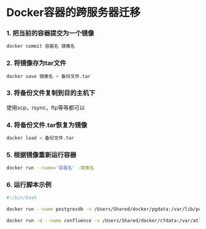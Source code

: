 # Docker容器的跨服务器迁移

### 1. 把当前的容器提交为一个镜像
```bash
docker commit 容器名 镜像名
```

### 2. 将镜像存为tar文件
```bash
docker save 镜像名 < 备份文件.tar
```

### 3. 将备份文件复制到目的主机下
使用scp，rsync，ftp等等都可以

### 4. 将备份文件.tar恢复为镜像
```bash
docker load < 备份文件.tar
```

### 5. 根据镜像重新运行容器
```bash
docker run --name='容器名' -镜像名
```

### 6. 运行脚本示例
```bash
#!/bin/bash
 
docker run --name postgresdb -v /Users/Shared/docker/pgdata:/var/lib/postgresql/data -p 5432:5432 -e POSTGRES_PASSWORD=Q1w2e3r4t5 -d postgres
 
docker run -d --name confluence -v /Users/Shared/docker/cfdata:/var/atlassian/confluence/ -v /Users/Shared/docker/cfdata:/var/atlassian/application-data/ -p 8090:8090 --link postgresdb:db --user root:root cptactionhank/atlassian-confluence

```